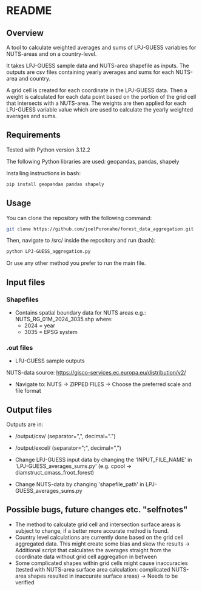# README

## Overview
A tool to calculate weighted averages and sums of LPJ-GUESS variables for NUTS-areas and on a country-level.

It takes LPJ-GUESS sample data and NUTS-area shapefile as inputs. The outputs are csv files containing yearly averages and sums for each NUTS-area and country.

A grid cell is created for each coordinate in the LPJ-GUESS data. Then a weight is calculated for each data point based on the portion of the grid cell that intersects with a NUTS-area. The weights are then applied for each LPJ-GUESS variable value which are used to calculate the yearly weighted averages and sums.

## Requirements
Tested with Python version 3.12.2

The following Python libraries are used: geopandas, pandas, shapely

Installing instructions in bash:

```bash
pip install geopandas pandas shapely
```

## Usage
You can clone the repository with the following command:

```bash
git clone https://github.com/joelPuronaho/forest_data_aggregation.git
```


Then, navigate to /src/ inside the repository and run (bash):
```bash
python LPJ-GUESS_aggregation.py
```

Or use any other method you prefer to run the main file.

## Input files
### Shapefiles
- Contains spatial boundary data for NUTS areas e.g.: NUTS_RG_01M_2024_3035.shp where:
    - 2024 = year
    - 3035 = EPSG system
### .out files
- LPJ-GUESS sample outputs

NUTS-data source:
https://gisco-services.ec.europa.eu/distribution/v2/
- Navigate to: NUTS -> ZIPPED FILES -> Choose the preferred scale and file format

## Output files
Outputs are in:
-  /output/csv/ (separator=",", decimal=".")
- /output/excel/ (separator=";", decimal=",")

- Change LPJ-GUESS input data by changing the 'INPUT_FILE_NAME' in 'LPJ-GUESS_averages_sums.py' (e.g. cpool -> diamstruct_cmass_froot_forest)
- Change NUTS-data by changing 'shapefile_path' in LPJ-GUESS_averages_sums.py


## Possible bugs, future changes etc. "selfnotes"
- The method to calculate grid cell and intersection surface areas is subject to change, if a better more accurate method is found.
- Country level calculations are currently done based on the grid cell aggregated data. This might create some bias and skew the results -> Additional script that calculates the averages straight from the coordinate data without grid cell aggregation in between 
- Some complicated shapes within grid cells might cause inaccuracies (tested with NUTS-area surface area calculation: complicated NUTS-area shapes resulted in inaccurate surface areas) -> Needs to be verified